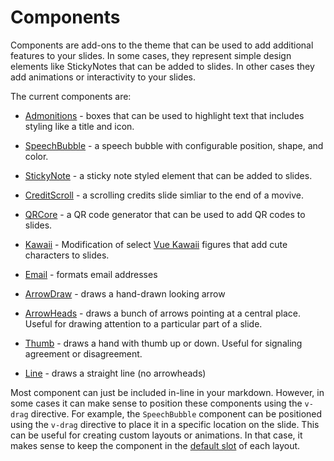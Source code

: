 # Components

Components are add-ons to the theme that can be used to add additional features to your slides. In some cases, they represent simple design elements like StickyNotes that can be added to slides. In other cases they add animations or interactivity to your slides.

The current components are:

- [Admonitions](/components/admonitions) - boxes that can be used to highlight text that includes styling like a title and icon.

- [SpeechBubble](/components/speechbubble) - a speech bubble with configurable position, shape, and color.

- [StickyNote](/components/stickynote) - a sticky note styled element that can be added to slides.

- [CreditScroll](/components/creditscroll) - a scrolling credits slide simliar to the end of a movive.

- [QRCore](/components/qrcode) - a QR code generator that can be used to add QR codes to slides.

- [Kawaii](/components/kawaii) - Modification of select [Vue Kawaii](https://github.com/youngtailors/vue-kawaii) figures that add cute characters to slides.

- [Email](/components/email) - formats email addresses

- [ArrowDraw](/components/arrowdraw) - draws a hand-drawn looking arrow

- [ArrowHeads](/components/arrowheads) - draws a bunch of arrows pointing at a central place. Useful for drawing attention to a particular part of a slide.

- [Thumb](/components/thumb) - draws a hand with thumb up or down. Useful for signaling agreement or disagreement.

- [Line](/components/line) - draws a straight line (no arrowheads)

Most component can just be included in-line in your markdown. However, in some cases it can make sense to position these components using the `v-drag` directive. For example, the `SpeechBubble` component can be positioned using the `v-drag` directive to place it in a specific location on the slide. This can be useful for creating custom layouts or animations. In that case, it makes sense to keep the component in the [default slot](/layouts#slots) of each layout.
